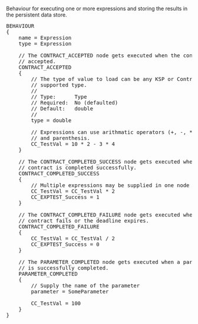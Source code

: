 Behaviour for executing one or more expressions and storing the results in the persistent data store.

<pre>
BEHAVIOUR
{
    name = Expression
    type = Expression

    // The CONTRACT_ACCEPTED node gets executed when the contract is
    // accepted.
    CONTRACT_ACCEPTED
    {
        // The type of value to load can be any KSP or Contract Configurator
        // supported type.
        //
        // Type:      Type
        // Required:  No (defaulted)
        // Default:   double
        //
        type = double

        // Expressions can use arithmatic operators (+, -, *, /)
        // and parenthesis.
        CC_TestVal = 10 * 2 - 3 * 4
    }

    // The CONTRACT_COMPLETED_SUCCESS node gets executed when the
    // contract is completed successfully.
    CONTRACT_COMPLETED_SUCCESS
    {
        // Multiple expressions may be supplied in one node
        CC_TestVal = CC_TestVal * 2
        CC_EXPTEST_Success = 1
    }

    // The CONTRACT_COMPLETED_FAILURE node gets executed when the
    // contract fails or the deadline expires.
    CONTRACT_COMPLETED_FAILURE
    {
        CC_TestVal = CC_TestVal / 2
        CC_EXPTEST_Success = 0
    }

    // The PARAMETER_COMPLETED node gets executed when a parameter
    // is successfully completed.
    PARAMETER_COMPLETED
    {
        // Supply the name of the parameter
        parameter = SomeParameter

        CC_TestVal = 100
    }
}
</pre>
